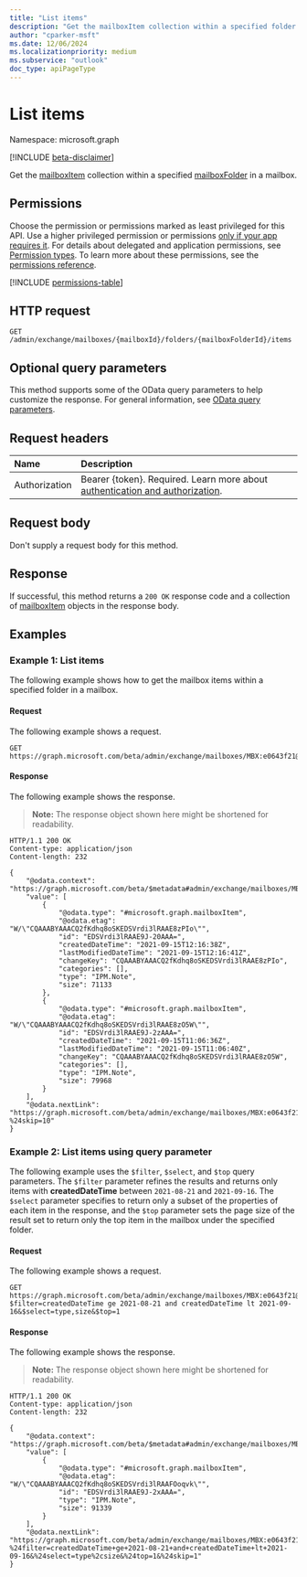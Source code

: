```yaml
---
title: "List items"
description: "Get the mailboxItem collection within a specified folder in a mailbox."
author: "cparker-msft"
ms.date: 12/06/2024
ms.localizationpriority: medium
ms.subservice: "outlook"
doc_type: apiPageType
---
```


# List items

Namespace: microsoft.graph

[!INCLUDE [beta-disclaimer](../../includes/beta-disclaimer.md)]

Get the [mailboxItem](../resources/mailboxitem.md) collection within a specified [mailboxFolder](../resources/mailboxfolder.md) in a mailbox.

## Permissions

Choose the permission or permissions marked as least privileged for this API. Use a higher privileged permission or permissions [only if your app requires it](/graph/permissions-overview#best-practices-for-using-microsoft-graph-permissions). For details about delegated and application permissions, see [Permission types](/graph/permissions-overview#permission-types). To learn more about these permissions, see the [permissions reference](/graph/permissions-reference).

<!-- {
  "blockType": "permissions",
  "name": "mailboxfolder-list-items-permissions"
}
-->
[!INCLUDE [permissions-table](../includes/permissions/mailboxfolder-list-items-permissions.md)]

## HTTP request

<!-- {
  "blockType": "ignored"
}
-->
``` http
GET /admin/exchange/mailboxes/{mailboxId}/folders/{mailboxFolderId}/items
```

## Optional query parameters

This method supports some of the OData query parameters to help customize the response. For general information, see [OData query parameters](/graph/query-parameters).

## Request headers

|Name|Description|
|:---|:---|
|Authorization|Bearer {token}. Required. Learn more about [authentication and authorization](/graph/auth/auth-concepts).|

## Request body

Don't supply a request body for this method.

## Response

If successful, this method returns a `200 OK` response code and a collection of [mailboxItem](../resources/mailboxitem.md) objects in the response body.

## Examples

### Example 1: List items

The following example shows how to get the mailbox items within a specified folder in a mailbox.

#### Request

The following example shows a request.
<!-- {
  "blockType": "request",
  "name": "list_mailboxitem",
  "sampleKeys": ["MBX:e0643f21@a7809c93", "NJWt2LeVEAAAIBDAAAAA=="]
}
-->
``` http
GET https://graph.microsoft.com/beta/admin/exchange/mailboxes/MBX:e0643f21@a7809c93/folders/NJWt2LeVEAAAIBDAAAAA==/items
```

#### Response

The following example shows the response.
>**Note:** The response object shown here might be shortened for readability.
<!-- {
  "blockType": "response",
  "truncated": true,
  "@odata.type": "microsoft.graph.mailboxItem"
}
-->
``` http
HTTP/1.1 200 OK
Content-type: application/json
Content-length: 232

{
    "@odata.context": "https://graph.microsoft.com/beta/$metadata#admin/exchange/mailboxes/MBX:e0643f21@a7809c93/folders('NJWt2LeVEAAAIBDAAAAA==')/items",
    "value": [
        {
            "@odata.type": "#microsoft.graph.mailboxItem",
            "@odata.etag": "W/\"CQAAABYAAACQ2fKdhq8oSKEDSVrdi3lRAAE8zPIo\"",
            "id": "EDSVrdi3lRAAE9J-20AAA=",
            "createdDateTime": "2021-09-15T12:16:38Z",
            "lastModifiedDateTime": "2021-09-15T12:16:41Z",
            "changeKey": "CQAAABYAAACQ2fKdhq8oSKEDSVrdi3lRAAE8zPIo",
            "categories": [],
            "type": "IPM.Note",
            "size": 71133
        },
        {
            "@odata.type": "#microsoft.graph.mailboxItem",
            "@odata.etag": "W/\"CQAAABYAAACQ2fKdhq8oSKEDSVrdi3lRAAE8zO5W\"",
            "id": "EDSVrdi3lRAAE9J-2zAAA=",
            "createdDateTime": "2021-09-15T11:06:36Z",
            "lastModifiedDateTime": "2021-09-15T11:06:40Z",
            "changeKey": "CQAAABYAAACQ2fKdhq8oSKEDSVrdi3lRAAE8zO5W",
            "categories": [],
            "type": "IPM.Note",
            "size": 79968
        }
    ],
    "@odata.nextLink": "https://graph.microsoft.com/beta/admin/exchange/mailboxes/MBX:e0643f21@a7809c93/folders('NJWt2LeVEAAAIBDAAAAA==')/items?%24skip=10"
}
```

### Example 2: List items using query parameter

The following example uses the `$filter`, `$select`, and `$top` query parameters. The `$filter` parameter refines the results and returns only items with **createdDateTime** between `2021-08-21` and `2021-09-16`.  The `$select` parameter specifies to return only a subset of the properties of each item in the response, and the `$top` parameter sets the page size of the result set to return only the top item in the mailbox under the specified folder.

#### Request

The following example shows a request.
<!-- {
  "blockType": "request",
  "name": "list_mailboxitem",
  "sampleKeys": ["MBX:e0643f21@a7809c93"]
}
-->
``` http
GET https://graph.microsoft.com/beta/admin/exchange/mailboxes/MBX:e0643f21@a7809c93/folders/Inbox/items?$filter=createdDateTime ge 2021-08-21 and createdDateTime lt 2021-09-16&$select=type,size&$top=1
```

#### Response

The following example shows the response.
>**Note:** The response object shown here might be shortened for readability.
<!-- {
  "blockType": "response",
  "truncated": true,
  "@odata.type": "microsoft.graph.mailboxItem"
}
-->
``` http
HTTP/1.1 200 OK
Content-type: application/json
Content-length: 232

{
    "@odata.context": "https://graph.microsoft.com/beta/$metadata#admin/exchange/mailboxes/MBX:e0643f21@a7809c93/folders('Inbox')/items",
    "value": [
        {
            "@odata.type": "#microsoft.graph.mailboxItem",
            "@odata.etag": "W/\"CQAAABYAAACQ2fKdhq8oSKEDSVrdi3lRAAFOoqvk\"",
            "id": "EDSVrdi3lRAAE9J-2xAAA=",
            "type": "IPM.Note",
            "size": 91339
        }
    ],
    "@odata.nextLink": "https://graph.microsoft.com/beta/admin/exchange/mailboxes/MBX:e0643f21@a7809c93/folders('Inbox')/items?%24filter=createdDateTime+ge+2021-08-21+and+createdDateTime+lt+2021-09-16&%24select=type%2csize&%24top=1&%24skip=1"
}
```

